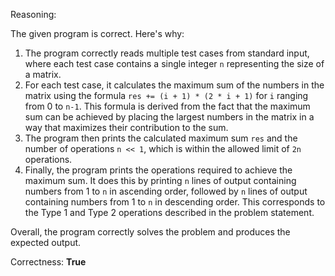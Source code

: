 Reasoning:

The given program is correct. Here's why:

1.  The program correctly reads multiple test cases from standard input, where each test case contains a single integer `n` representing the size of a matrix.
2.  For each test case, it calculates the maximum sum of the numbers in the matrix using the formula `res += (i + 1) * (2 * i + 1)` for `i` ranging from 0 to `n-1`. This formula is derived from the fact that the maximum sum can be achieved by placing the largest numbers in the matrix in a way that maximizes their contribution to the sum.
3.  The program then prints the calculated maximum sum `res` and the number of operations `n << 1`, which is within the allowed limit of `2n` operations.
4.  Finally, the program prints the operations required to achieve the maximum sum. It does this by printing `n` lines of output containing numbers from 1 to `n` in ascending order, followed by `n` lines of output containing numbers from 1 to `n` in descending order. This corresponds to the Type 1 and Type 2 operations described in the problem statement.

Overall, the program correctly solves the problem and produces the expected output.

Correctness: **True**